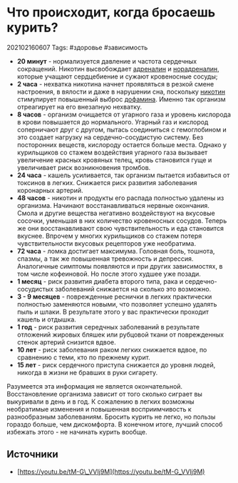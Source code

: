 # Что происходит, когда бросаешь курить?

202102160607 Tags: \#здоровье \#зависимость

* **20 минут** - нормализуется давление и частота сердечных сокращений. Никотин высвобождает [адреналин](https://ru.wikipedia.org/wiki/%D0%90%D0%B4%D1%80%D0%B5%D0%BD%D0%B0%D0%BB%D0%B8%D0%BD) и [норадреналин](https://ru.wikipedia.org/wiki/%D0%9D%D0%BE%D1%80%D0%B0%D0%B4%D1%80%D0%B5%D0%BD%D0%B0%D0%BB%D0%B8%D0%BD), которые учащают сердцебиение и сужают кровеносные сосуды;
* **2 часа** - нехватка никотина начнет проявляться в резкой смене настроения, в вялости и даже в нарушении сна, поскольку [никотин](https://ru.wikipedia.org/wiki/%D0%9D%D0%B8%D0%BA%D0%BE%D1%82%D0%B8%D0%BD) стимулирует повышенный выброс [дофамина](https://ru.wikipedia.org/wiki/%D0%94%D0%BE%D1%84%D0%B0%D0%BC%D0%B8%D0%BD). Именно так организм отреагирует на его внезапную нехватку.
* **8 часов** - организм очищается от угарного газа и уровень кислорода в крови повышается до нормального. Угарный газ и кислород соперничают друг с другом, пытась соединиться с гемоглобином и это создает нагрузку на сердечно-сосудистую систему. Без посторонних веществ, кислороду остается больше места. Однако у курильщиков со стажем воздействия угарного газа вызывает увеличение красных кровяных телец, кровь становится гуще и увеличивает риск возникновения тромбов.
* **24 часа** - кашель усиливается, так организм пытается избавиться от токсинов в легких. Снижается риск развития заболевания коронарных артерий.
* **48 часов** - никотин и продукты его распада полностью удалены из организма. Начинают восстанавливаться нервные окончания. Смола и другие вещества негативно воздействуют на вкусовые сосочки, уменьшая в них количество кровеносных сосудов. Теперь же они восстанавливают свою чувствительность и еда становится вкуснее. Впрочем у многих курильщиков со стажем потеря чувствительности вкусовых рецепторов уже необратима.
* **72 часа** - ломка достигает максимума. Головная боль, тошнота, спазмы, а так же повышенная тревожность и депрессия. Аналогичные симптомы появляются и при других зависимостях, в том числе кофеиновой. Но после этого худшее уже позади.
* **1 месяц** - риск развития диабета второго типа, рака и сердечно-сосудистых заболеваний снижается на сколько это возможно.
* **3 - 9 месяцев** - поврежденные реснички в легких практически полностью заменяются новыми, что позволяет успешно удалять пыль и шлаки. В результате этого у вас практически проходит кашель и отдышка.
* **1 год** - риск развития середчных заболеваний в результате отложений жировых бляшек или рубцовой ткани от поврежденных стенок артерий снизится вдвое.
* **10 лет** - риск заболевания раком легких снижается вдвое, по сравнению с теми, кто по прежнему курит.
* **15 лет** - риск сердечного приступа снижается до уровня людей, никогда в жизни не бравших в руки сигарету.

Разумеется эта информация не является окончательной. Восстановление организма зависит от того сколько сиграет вы выкуривали в день и в год. К сожалению в легких возможны необратимые изменения и повышенная восприимчивость к разнообразным заболеваниям. Бросить курить не легко, но пользы гораздо больше, чем дискомфорта. В конечном итоге, лучший способ избежать этого - не начинать курить вообще.

## Источники

* [https://youtu.be/tM-G\_VVIj9M](https://youtu.be/tM-G_VVIj9M)

